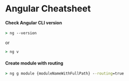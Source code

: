 # Angular Cheatsheet

#### Check Angular CLI version

```cmd
> ng --version 
```
or 
```cmd
> ng v
```


#### Create module with routing

```cmd
> ng g module {moduleNameWithFullPath} --routing=true
```

